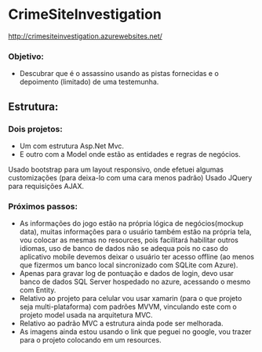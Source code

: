 # CrimeSiteInvestigation

http://crimesiteinvestigation.azurewebsites.net/

### Objetivo:
- Descubrar que é o assassino usando as pistas fornecidas e o depoimento (limitado) de uma testemunha.

## Estrutura:

### Dois projetos:
- Um com estrutura Asp.Net Mvc. 
- E outro com a Model onde estão as entidades e regras de negócios. 


Usado bootstrap para um layout responsivo, onde efetuei algumas customizações (para deixa-lo com uma cara menos padrão) 
Usado JQuery para requisições AJAX.

### Próximos passos:
- As informações do jogo estão na própria lógica de negócios(mockup data), muitas informações para o usuário também estão na própria tela, vou colocar as mesmas no resources, pois facilitará habilitar outros idiomas, uso de banco de dados não se adequa pois no caso do aplicativo mobile devemos deixar o usuário ter acesso offline (ao menos que fizermos um banco local sincronizado com SQLite com Azure).
- Apenas para gravar log de pontuação e dados de login, devo usar banco de dados SQL Server hospedado no azure, acessando o mesmo com Entity.
- Relativo ao projeto para celular vou usar xamarin (para o que projeto seja multi-plataforma) com padrões MVVM, vinculando este com o projeto model usada na arquitetura MVC. 
- Relativo ao padrão MVC a estrutura ainda pode ser melhorada.
- As imagens ainda estou usando o link que peguei no google, vou trazer para o projeto colocando em um resources.


